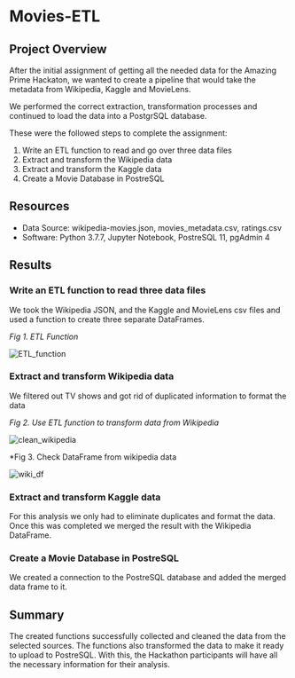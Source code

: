 # Movies-ETL

## Project Overview

After the initial assignment of getting all the needed data for the Amazing Prime Hackaton, we wanted to create a pipeline that would take the metadata from Wikipedia, Kaggle and MovieLens.

We performed the correct extraction, transformation processes and continued to load the data into a PostgrSQL database. 

These were the followed steps to complete the assignment:
1. Write an ETL function to read and go over three data files
2. Extract and transform the Wikipedia  data
3. Extract and transform the Kaggle data
4. Create a Movie Database in PostreSQL

## Resources
- Data Source:  wikipedia-movies.json, movies_metadata.csv, ratings.csv
- Software: Python 3.7.7, Jupyter Notebook, PostreSQL 11, pgAdmin 4

## Results
### Write an ETL function to read three data files
We took the Wikipedia JSON, and the Kaggle and MovieLens csv files and used a function to create three separate DataFrames.

*Fig 1. ETL Function*

![ETL_function](https://user-images.githubusercontent.com/22451540/189238137-63637f10-dcb6-4dc3-9b8a-94c79634baa7.PNG)


### Extract and transform Wikipedia data
We filtered out TV shows and got rid of duplicated information to format the data

*Fig 2. Use ETL function to transform data from Wikipedia*

![clean_wikipedia](https://user-images.githubusercontent.com/22451540/189239957-4020024f-d7b4-41a4-b313-2615cb0ed449.PNG)

*Fig 3. Check DataFrame from wikipedia data

![wiki_df](https://user-images.githubusercontent.com/22451540/189240795-d0449a7c-b426-4eff-befa-4b8dcf927f1a.PNG)


### Extract and transform Kaggle data
For this analysis we only had to eliminate duplicates and format the data. Once this was completed we merged the result with the Wikipedia DataFrame.

### Create a Movie Database in PostreSQL
We created a connection to the PostreSQL database and added the merged data frame to it.

## Summary
The created functions successfully collected and cleaned the data from the selected sources. The functions also transformed the data to make it ready to upload to PostreSQL. With this, the Hackathon participants will have all the necessary information for their analysis.
